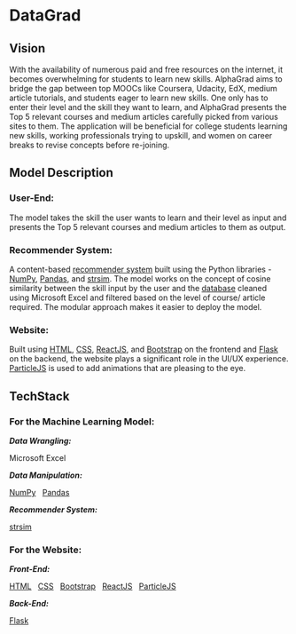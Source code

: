# DataGrad

## Vision
With the availability of numerous paid and free resources on the internet, it becomes overwhelming for students to
learn new skills. AlphaGrad aims to bridge the gap between top MOOCs like Coursera, Udacity, EdX, medium article tutorials, 
and students eager to learn new skills. One only has to enter their level and the skill they want to learn, and AlphaGrad presents the Top 5 relevant courses and medium 
articles carefully picked from various sites to them. The application will be beneficial for college students learning new skills, working professionals trying to upskill, 
and women on career breaks to revise concepts before re-joining. 

## Model Description
### User-End:
The model takes the skill the user wants to learn and their level as input and presents the Top 5 relevant courses and medium articles to them as output.

### Recommender System:
A content-based [recommender system](/Recommender&#32;System/final.ipynb) built using the Python libraries - [NumPy](/https://numpy.org/), [Pandas](/https://pandas.pydata.org/), 
and [strsim](/https://pypi.org/project/strsim/). The model works on the concept of cosine similarity between the skill 
input by the user and the [database](/Recommender&#32;System/combine.csv) cleaned using Microsoft Excel and filtered based on the level of course/ article required. The modular approach makes it easier to deploy the model.

### Website:
Built using [HTML](/https://devdocs.io/html/), [CSS](/https://devdocs.io/css/), [ReactJS](/https://reactjs.org/docs/getting-started.html), and [Bootstrap](/https://getbootstrap.com/) on the frontend and 
[Flask](/https://flask.palletsprojects.com/en/2.0.x/) on the backend, the website plays a significant role in the UI/UX experience. 
[ParticleJS](/https://vincentgarreau.com/particles.js/) is used to add animations that are pleasing to the eye.

## TechStack
### For the Machine Learning Model:
***Data Wrangling:***

Microsoft Excel

***Data Manipulation:***

[NumPy](/https://numpy.org/) &nbsp; [Pandas](/https://pandas.pydata.org/)

***Recommender System:***

[strsim](/https://pypi.org/project/strsim/)

### For the Website:

***Front-End:***

[HTML](/https://devdocs.io/html/) &nbsp; [CSS](/https://devdocs.io/css/) &nbsp; [Bootstrap](/https://getbootstrap.com/) &nbsp; [ReactJS](/https://reactjs.org/docs/getting-started.html) &nbsp; [ParticleJS](/https://vincentgarreau.com/particles.js/)


***Back-End:***

[Flask](/https://flask.palletsprojects.com/en/2.0.x/)

